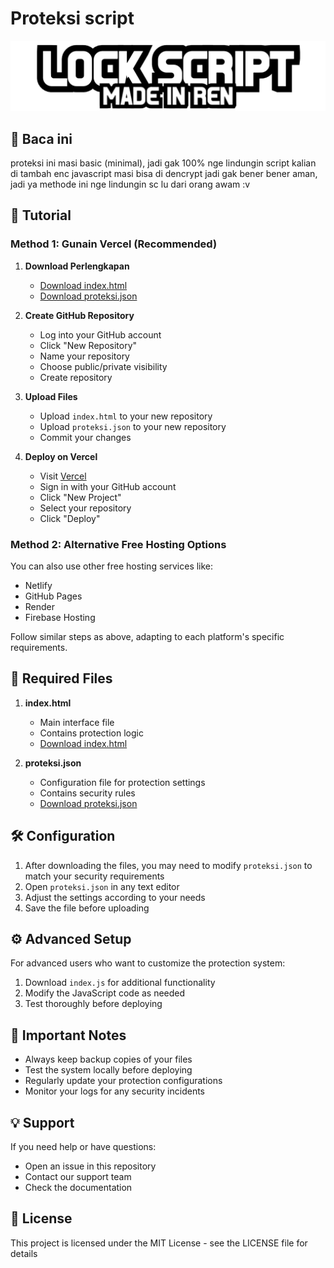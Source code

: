 # Proteksi script

<div align="center">
  <img src="Proyek Baru 136 [DF00897].png" alt="Proteksi Banner">
</div>

## 📝 Baca ini
proteksi ini masi basic (minimal), jadi gak 100% nge lindungin script kalian di tambah enc javascript masi bisa di dencrypt jadi gak bener bener aman, jadi ya methode ini nge lindungin sc lu dari orang awam :v

## 🚀 Tutorial

### Method 1: Gunain Vercel (Recommended)
1. **Download Perlengkapan**
   - [Download index.html](link-to-index-html)
   - [Download proteksi.json](link-to-proteksi-json)

2. **Create GitHub Repository**
   - Log into your GitHub account
   - Click "New Repository"
   - Name your repository
   - Choose public/private visibility
   - Create repository

3. **Upload Files**
   - Upload `index.html` to your new repository
   - Upload `proteksi.json` to your new repository
   - Commit your changes

4. **Deploy on Vercel**
   - Visit [Vercel](https://vercel.com)
   - Sign in with your GitHub account
   - Click "New Project"
   - Select your repository
   - Click "Deploy"

### Method 2: Alternative Free Hosting Options
You can also use other free hosting services like:
- Netlify
- GitHub Pages
- Render
- Firebase Hosting

Follow similar steps as above, adapting to each platform's specific requirements.

## 📁 Required Files
1. **index.html**
   - Main interface file
   - Contains protection logic
   - [Download index.html](link-to-index-html)

2. **proteksi.json**
   - Configuration file for protection settings
   - Contains security rules
   - [Download proteksi.json](link-to-proteksi-json)

## 🛠️ Configuration
1. After downloading the files, you may need to modify `proteksi.json` to match your security requirements
2. Open `proteksi.json` in any text editor
3. Adjust the settings according to your needs
4. Save the file before uploading

## ⚙️ Advanced Setup
For advanced users who want to customize the protection system:
1. Download `index.js` for additional functionality
2. Modify the JavaScript code as needed
3. Test thoroughly before deploying

## 📌 Important Notes
- Always keep backup copies of your files
- Test the system locally before deploying
- Regularly update your protection configurations
- Monitor your logs for any security incidents

## 💡 Support
If you need help or have questions:
- Open an issue in this repository
- Contact our support team
- Check the documentation

## 📜 License
This project is licensed under the MIT License - see the LICENSE file for details
